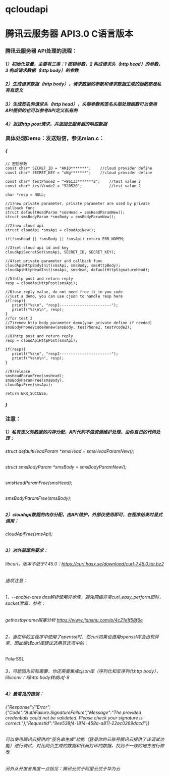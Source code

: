 # qcloudapi
# 腾讯云服务器 API3.0 C语言版本

### 腾讯云服务器 API处理的流程：
##### 1）初始化变量，主要有三类：1 密钥参数，2 构成请求头（http head）的参数，3 构成请求数据（http body）的参数
##### 2）生成请求数据（http body），请求数据的参数和请求数据生成的函数都是私有自定义
##### 3）生成签名的请求头（http head），头部参数和签名头部处理函数可以使用API提供的也可以参考API定义私有的
##### 4）发送http post请求，并返回云服务器的响应数据

### 具体处理Demo：发送短信，参见mian.c：
##### {
    // 密钥参数
    const char* SECRET_ID = "AKID*******";    //cloud provider define
    const char* SECRET_KEY = "oNg*******";    //cloud provider define
    
    const char* testPhone2 = "+86133*******2";    //test value 2
    const char* testVcode2 = "520520";            //test value 2
    
    char *resp = NULL;
    
    //1)new private parameter, private parameter are used by private callback func
    struct defaultHeadParam *smsHead = smsHeadParamNew();
    struct smsBodyParam *smsBody = smsBodyParamNew();
    
    //2)new cloud api
    struct cloudApi *smsApi = cloudApiNew();
    
    if(!smsHead || !smsBody || !smsApi) return ERR_NOMEM;
    
    //3)set cloud api id and key
    cloudApiSecretSet(smsApi, SECRET_ID, SECRET_KEY);
    
    //4)set private parameter and callback func
    cloudApiHttpBodyInit(smsApi, smsBody, smsHttpBody);
    cloudApiHttpHeadInit(smsApi, smsHead, defaultHttpSignatureHead);
    
    //5)http post and return reply
    resp = cloudApiHttpPost(smsApi);
    
    //6)use reply value, do not need free it in you code
    //just a demo, you can use cjson to handle resp here
    if(resp){
       printf("%s\n", "resp1-----------------------");        
       printf("%s\n\n", resp);
    }
    //for test 2
    //7)renew http body parameter demo(your private define if needed)
    smsBodyPhoneVcodeRenew(smsBody, testPhone2, testVcode2);
    
    //8)http post and return reply
    resp = cloudApiHttpPost(smsApi);
    
    if(resp){
       printf("%s\n", "resp2-----------------------");        
       printf("%s\n\n", resp);
    }
    
    //9)release
    smsHeadParamFree(smsHead);
    smsBodyParamFree(smsBody);
    cloudApiFree(smsApi);
    
    return ERR_SUCCESS;
##### }

### 注意：
##### 1）私有定义的数据的内存分配，API代码不做资源维护处理，由你自己的代码处理：

###### struct defaultHeadParam *smsHead = smsHeadParamNew();
###### struct smsBodyParam *smsBody = smsBodyParamNew();

###### smsHeadParamFree(smsHead);
###### smsBodyParamFree(smsBody);

##### 2）cloudapi数据的内存分配，由API维护，外部仅使用即可，在程序结束时显式调用：
###### cloudApiFree(smsApi);

##### 3）对外部库的要求：
###### libcurl，版本不低于7.45.0：https://curl.haxx.se/download/curl-7.45.0.tar.bz2
###### 选项注意：
###### 1，--enable-ares dns解析使用异步库，避免网络异常curl_easy_perform超时，socket泄漏，参考：
###### gethostbyname阻塞分析 https://www.jianshu.com/p/4c21e1f58f6e
###### 2，当在你的主程序中使用了openssl时，在curl如果也选用openssl库会出现异常，因此编译curl库建议选用其选项中的：
PolarSSL
###### 3，可能因为实际需要，你还需要集成cjson库（序列化和反序列化http body），libiconv：将http body转成utf-8

##### 4）最常见的错误：
###### {"Response":{"Error":{"Code":"AuthFailure.SignatureFailure","Message":"The provided credentials could not be validated. Please check your signature is correct."},"RequestId":"9ee538f4-1814-458a-a811-22ac0269dacd"}} 
###### 可以使用腾讯云提供的“签名串生成”功能（登录你的云账号腾讯云提供了该调试功能）进行调试，对比网页生成的数据和代码打印的数据，找到不一致的地方进行修改

###### 另外从开发者角度一点拙见：腾讯云优于阿里云优于华为云

